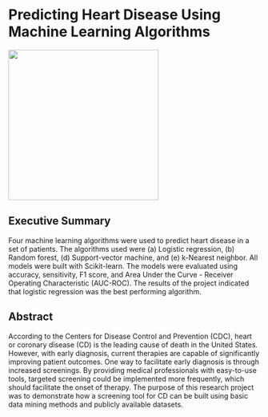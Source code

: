 # Predicting Heart Disease Using Machine Learning Algorithms 

<img src='https://github.com/CJTAYL/heart_disease/assets/64110892/1047f551-bfda-4bc5-b8fc-63ebc2230f96' width='300' height='300' />

## Executive Summary 
Four machine learning algorithms were used to predict heart disease in a set of patients. The algorithms used were (a) Logistic regression, (b) Random forest, (d) Support-vector machine, and (e) k-Nearest neighbor. All models were built with Scikit-learn. The models were evaluated using accuracy, sensitivity, F1 score, and Area Under the Curve - Receiver Operating Characteristic (AUC-ROC). The results of the project indicated that logistic regression was the best performing algorithm. 

## Abstract
According to the Centers for Disease Control and Prevention (CDC), heart or coronary disease (CD) is the leading cause of death in the United States. However, with early diagnosis, current therapies are capable of significantly improving patient outcomes. One way to facilitate early diagnosis is through increased screenings. By providing medical professionals with easy-to-use tools, targeted screening could be implemented more frequently, which should facilitate the onset of therapy. The purpose of this research project was to demonstrate how a screening tool for CD can be built using basic data mining methods and publicly available datasets.


